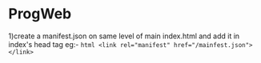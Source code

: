 # ProgWeb

1)create a manifest.json on same level of main index.html and add it in index's head tag
eg:- ``` html <link rel="manifest" href="/mainfest.json"></link> ```
